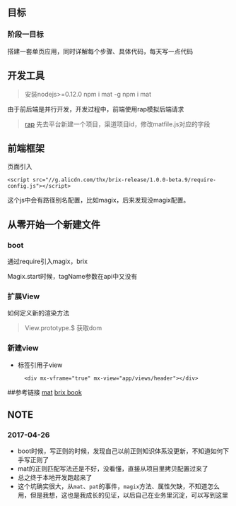 ## 目标
### 阶段一目标
搭建一套单页应用，同时详解每个步骤、具体代码，每天写一点代码

## 开发工具
>安装nodejs>=0.12.0
>npm i mat -g
>npm i
>mat

由于前后端是并行开发，开发过程中，前端使用rap模拟后端请求
>[rap](http://rapapi.org/org/index.do)
先去平台新建一个项目，渠道项目id，修改matfile.js对应的字段

## 前端框架
页面引入

    <script src="//g.alicdn.com/thx/brix-release/1.0.0-beta.9/require-config.js"></script>

这个js中会有路径别名配置，比如magix，后来发现没magix配置。

## 从零开始一个新建文件
### boot
通过require引入magix，brix

Magix.start时候，tagName参数在api中又没有
### 扩展View

如何定义新的渲染方法
>View.prototype.$ 获取dom

### 新建view
* 标签引用子view

        <div mx-vframe="true" mx-view="app/views/header"></div>
    
##参考链接
[mat](http://matjs.com/)
[brix book](http://thx.github.io/brix-book/)

## NOTE
### 2017-04-26
* boot时候，写正则的时候，发现自己以前正则知识体系没更新，不知道如何下手写正则了
* mat的正则匹配写法还是不好，没看懂，直接从项目里拷贝配置过来了
* 总之终于本地开发跑起来了
* 这个坑确实很大，从`mat`、`pat`的事件，`magix`方法、属性欠缺，不知道怎么用，但是我想，这也是我成长的见证，以后自己在业务里沉淀，可以写到这里